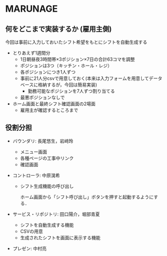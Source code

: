 # MARUNAGE

## 何をどこまで実装するか (雇用主側)
今回は事前に入力しておいたシフト希望をもとにシフトを自動生成する
- とりあえず1週間分
    - 1日朝昼夜3時間帯×3ポジション×7日の合計63コマを調整
    - ポジションは3つ（キッチン・ホール・レジ）
    - 各ポジションにつき1人ずつ
    - 事前に21人分csvで用意しておく(本来は入力フォームを用意してデータベースに格納するが，今回は簡易実装)
        - 勤務可能なポジションを7人ずつ割り当てる
    - 最悪ポジションなしで
- ホーム画面と最終シフト確認画面の2場面
    - 雇用主が確認するところまで

## 役割分担

- バウンダリ: 長尾悠生，岩﨑玲
    - メニュー画面
    - 各種ページの工事中リンク
    - 確認画面
- コントローラ: 中原滉希
    - シフト生成機能の呼び出し

        ホーム画面から「シフト呼び出し」ボタンを押すと起動するようにする．

- サービス・リポジトリ: 田口陽介，堀部青夏
    - シフトを自動生成する機能
    - CSVの用意
    - 生成されたシフトを画面に表示する機能

- プレゼン: 中村亮

